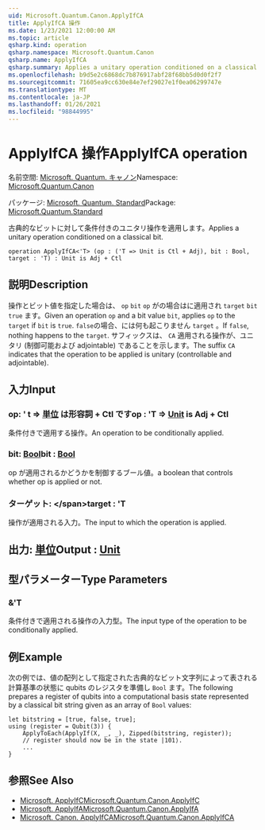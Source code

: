 ```yaml
---
uid: Microsoft.Quantum.Canon.ApplyIfCA
title: ApplyIfCA 操作
ms.date: 1/23/2021 12:00:00 AM
ms.topic: article
qsharp.kind: operation
qsharp.namespace: Microsoft.Quantum.Canon
qsharp.name: ApplyIfCA
qsharp.summary: Applies a unitary operation conditioned on a classical bit.
ms.openlocfilehash: b9d5e2c6868dc7b876917abf28f68bb5d0d0f2f7
ms.sourcegitcommit: 71605ea9cc630e84e7ef29027e1f0ea06299747e
ms.translationtype: MT
ms.contentlocale: ja-JP
ms.lasthandoff: 01/26/2021
ms.locfileid: "98844995"
---
```

# <a name="applyifca-operation"></a><span data-ttu-id="43d3a-102">ApplyIfCA 操作</span><span class="sxs-lookup"><span data-stu-id="43d3a-102">ApplyIfCA operation</span></span>

<span data-ttu-id="43d3a-103">名前空間: [Microsoft. Quantum. キャノン](xref:Microsoft.Quantum.Canon)</span><span class="sxs-lookup"><span data-stu-id="43d3a-103">Namespace: [Microsoft.Quantum.Canon](xref:Microsoft.Quantum.Canon)</span></span>

<span data-ttu-id="43d3a-104">パッケージ: [Microsoft. Quantum. Standard](https://nuget.org/packages/Microsoft.Quantum.Standard)</span><span class="sxs-lookup"><span data-stu-id="43d3a-104">Package: [Microsoft.Quantum.Standard](https://nuget.org/packages/Microsoft.Quantum.Standard)</span></span>


<span data-ttu-id="43d3a-105">古典的なビットに対して条件付きのユニタリ操作を適用します。</span><span class="sxs-lookup"><span data-stu-id="43d3a-105">Applies a unitary operation conditioned on a classical bit.</span></span>

```qsharp
operation ApplyIfCA<'T> (op : ('T => Unit is Ctl + Adj), bit : Bool, target : 'T) : Unit is Adj + Ctl
```


## <a name="description"></a><span data-ttu-id="43d3a-106">説明</span><span class="sxs-lookup"><span data-stu-id="43d3a-106">Description</span></span>

<span data-ttu-id="43d3a-107">操作とビット値を指定した場合は、 `op` `bit` `op` がの場合はに適用され `target` `bit` `true` ます。</span><span class="sxs-lookup"><span data-stu-id="43d3a-107">Given an operation `op` and a bit value `bit`, applies `op` to the `target` if `bit` is `true`.</span></span> <span data-ttu-id="43d3a-108">`false`の場合、には何も起こりません `target` 。</span><span class="sxs-lookup"><span data-stu-id="43d3a-108">If `false`, nothing happens to the `target`.</span></span>
<span data-ttu-id="43d3a-109">サフィックスは、 `CA` 適用される操作が、ユニタリ (制御可能および adjointable) であることを示します。</span><span class="sxs-lookup"><span data-stu-id="43d3a-109">The suffix `CA` indicates that the operation to be applied is unitary (controllable and adjointable).</span></span>

## <a name="input"></a><span data-ttu-id="43d3a-110">入力</span><span class="sxs-lookup"><span data-stu-id="43d3a-110">Input</span></span>

### <a name="op--t--unit--is-adj--ctl"></a><span data-ttu-id="43d3a-111">op: ' t => [単位](xref:microsoft.quantum.lang-ref.unit)  は形容詞 + Ctl です</span><span class="sxs-lookup"><span data-stu-id="43d3a-111">op : 'T => [Unit](xref:microsoft.quantum.lang-ref.unit)  is Adj + Ctl</span></span>

<span data-ttu-id="43d3a-112">条件付きで適用する操作。</span><span class="sxs-lookup"><span data-stu-id="43d3a-112">An operation to be conditionally applied.</span></span>


### <a name="bit--bool"></a><span data-ttu-id="43d3a-113">bit: [Bool](xref:microsoft.quantum.lang-ref.bool)</span><span class="sxs-lookup"><span data-stu-id="43d3a-113">bit : [Bool](xref:microsoft.quantum.lang-ref.bool)</span></span>

<span data-ttu-id="43d3a-114">op が適用されるかどうかを制御するブール値。</span><span class="sxs-lookup"><span data-stu-id="43d3a-114">a boolean that controls whether op is applied or not.</span></span>


### <a name="target--t"></a><span data-ttu-id="43d3a-115">ターゲット: \</span><span class="sxs-lookup"><span data-stu-id="43d3a-115">target : 'T</span></span>

<span data-ttu-id="43d3a-116">操作が適用される入力。</span><span class="sxs-lookup"><span data-stu-id="43d3a-116">The input to which the operation is applied.</span></span>



## <a name="output--unit"></a><span data-ttu-id="43d3a-117">出力: [単位](xref:microsoft.quantum.lang-ref.unit)</span><span class="sxs-lookup"><span data-stu-id="43d3a-117">Output : [Unit](xref:microsoft.quantum.lang-ref.unit)</span></span>



## <a name="type-parameters"></a><span data-ttu-id="43d3a-118">型パラメーター</span><span class="sxs-lookup"><span data-stu-id="43d3a-118">Type Parameters</span></span>

### <a name="t"></a><span data-ttu-id="43d3a-119">&</span><span class="sxs-lookup"><span data-stu-id="43d3a-119">'T</span></span>

<span data-ttu-id="43d3a-120">条件付きで適用される操作の入力型。</span><span class="sxs-lookup"><span data-stu-id="43d3a-120">The input type of the operation to be conditionally applied.</span></span>

## <a name="example"></a><span data-ttu-id="43d3a-121">例</span><span class="sxs-lookup"><span data-stu-id="43d3a-121">Example</span></span>

<span data-ttu-id="43d3a-122">次の例では、値の配列として指定された古典的なビット文字列によって表される計算基準の状態に qubits のレジスタを準備し `Bool` ます。</span><span class="sxs-lookup"><span data-stu-id="43d3a-122">The following prepares a register of qubits into a computational basis state represented by a classical bit string given as an array of `Bool` values:</span></span>

```qsharp
let bitstring = [true, false, true];
using (register = Qubit(3)) {
    ApplyToEach(ApplyIf(X, _, _), Zipped(bitstring, register));
    // register should now be in the state |101⟩.
    ...
}
```

## <a name="see-also"></a><span data-ttu-id="43d3a-123">参照</span><span class="sxs-lookup"><span data-stu-id="43d3a-123">See Also</span></span>

- [<span data-ttu-id="43d3a-124">Microsoft. ApplyIfC</span><span class="sxs-lookup"><span data-stu-id="43d3a-124">Microsoft.Quantum.Canon.ApplyIfC</span></span>](xref:Microsoft.Quantum.Canon.ApplyIfC)
- [<span data-ttu-id="43d3a-125">Microsoft. ApplyIfA</span><span class="sxs-lookup"><span data-stu-id="43d3a-125">Microsoft.Quantum.Canon.ApplyIfA</span></span>](xref:Microsoft.Quantum.Canon.ApplyIfA)
- [<span data-ttu-id="43d3a-126">Microsoft. Canon. ApplyIfCA</span><span class="sxs-lookup"><span data-stu-id="43d3a-126">Microsoft.Quantum.Canon.ApplyIfCA</span></span>](xref:Microsoft.Quantum.Canon.ApplyIfCA)